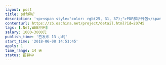```yaml
---                
layout: post       
title: pdf解析           
description: '<p><span style="color: rgb(25, 31, 37);">PDF解析外包</span></p><p><span style="color: rgb(25, 31, 37);">需求：</span></p><p><span style="color: rgb(25, 31, 37);"> 稳定性，能够兼容各种PDF文档解析，不出现程序假死，奔溃等情况。</span></p><p><span style="color: rgb(25, 31, 37);">性能，处理1万字的PDF文档，时间在2秒以内。</span></p><p><span style="color: rgb(25, 31, 37);">能够正确识别常规PDF，不出现乱码，空白，强制换行符等与肉眼阅读不一致情况。 </span></p><p><span style="color: rgb(25, 31, 37);">不出现文档中句子和段落被非法切割的状况。</span></p><p><span style="color: rgb(25, 31, 37);">验收：</span></p><p><span style="color: rgb(25, 31, 37);">能够连续处理1000个文档，且满足上述条件。</span></p><p><span style="color: rgb(25, 31, 37);">交付.net 类库文件</span></p><p><span style="color: rgb(25, 31, 37);">开发语言限制为C#，且版本不高于4.5</span></p>'     
contenturl: https://zb.oschina.net/project/detail.html?id=20745      
tags: [.Net,WEB应用]            
salary: 1000-3000元          
publish_time: '已发布 13 小时'         
start_time: '2018-06-08 14:51:45'           
apply: 1                   
time_range: 14 天              
status: 招募中                  
---                 
```

